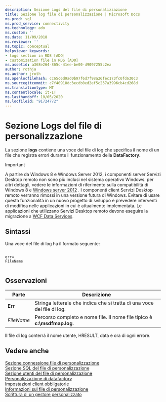 ```yaml
---
description: Sezione Logs del file di personalizzazione
title: Sezione log file di personalizzazione | Microsoft Docs
ms.prod: sql
ms.prod_service: connectivity
ms.technology: ado
ms.custom: ''
ms.date: 11/09/2018
ms.reviewer: ''
ms.topic: conceptual
helpviewer_keywords:
- logs section in RDS [ADO]
- customization file in RDS [ADO]
ms.assetid: a368e264-865c-41ee-be00-d9097255c2ea
author: rothja
ms.author: jroth
ms.openlocfilehash: cc65c6d9ad0b97f6d7f98a26fec173fc0fd630c3
ms.sourcegitcommit: c7f40918dc3ecdb0ed2ef5c237a3996cb4cd268d
ms.translationtype: MT
ms.contentlocale: it-IT
ms.lasthandoff: 10/05/2020
ms.locfileid: "91724772"
---
```

# <a name="customization-file-logs-section"></a>Sezione Logs del file di personalizzazione
La sezione **logs** contiene una voce del file di log che specifica il nome di un file che registra errori durante il funzionamento della **DataFactory**.  
  
> [!IMPORTANT]
>  A partire da Windows 8 e Windows Server 2012, i componenti server Servizi Desktop remoto non sono più inclusi nel sistema operativo Windows. per altri dettagli, vedere le informazioni di riferimento sulla compatibilità di Windows 8 e [Windows server 2012](https://www.microsoft.com/download/details.aspx?id=27416) . I componenti client Servizi Desktop remoto verranno rimossi in una versione futura di Windows. Evitare di usare questa funzionalità in un nuovo progetto di sviluppo e prevedere interventi di modifica nelle applicazioni in cui è attualmente implementata. Le applicazioni che utilizzano Servizi Desktop remoto devono eseguire la migrazione a [WCF Data Services](/dotnet/framework/wcf/).  
  
## <a name="syntax"></a>Sintassi  
 Una voce del file di log ha il formato seguente:  
  
```console
  
err=  
FileName  
  
```  
  
## <a name="remarks"></a>Osservazioni  
  
|Parte|Descrizione|  
|----------|-----------------|  
|**Err**|Stringa letterale che indica che si tratta di una voce del file di log.|  
|*FileName*|Percorso completo e nome file. Il nome file tipico è **c:\msdfmap.log**.|  
  
 Il file di log conterrà il nome utente, HRESULT, data e ora di ogni errore.  
  
## <a name="see-also"></a>Vedere anche  
 [Sezione connessione file di personalizzazione](./customization-file-connect-section.md)   
 [Sezione SQL del file di personalizzazione](./customization-file-sql-section.md)   
 [Sezione utenti del file di personalizzazione](./customization-file-userlist-section.md)   
 [Personalizzazione di datafactory](./datafactory-customization.md)   
 [Impostazioni client obbligatorie](./required-client-settings.md)   
 [Informazioni sul file di personalizzazione](./understanding-the-customization-file.md)   
 [Scrittura di un gestore personalizzato](./writing-your-own-customized-handler.md)